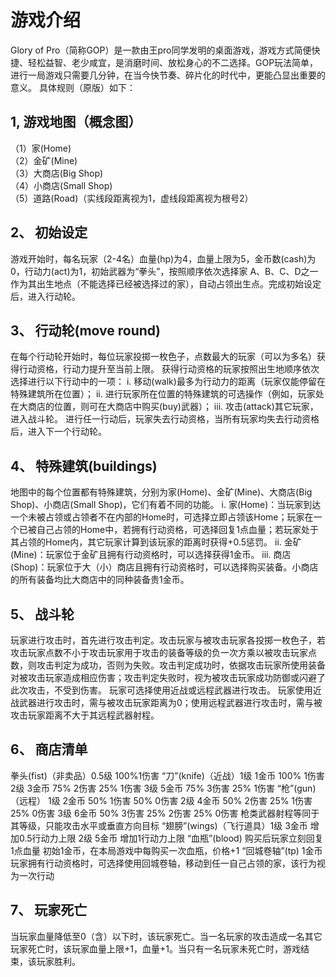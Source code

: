 # 游戏介绍
Glory of Pro（简称GOP）是一款由王pro同学发明的桌面游戏，游戏方式简便快捷、轻松益智、老少咸宜，是消磨时间、放松身心的不二选择。GOP玩法简单，进行一局游戏只需要几分钟，在当今快节奏、碎片化的时代中，更能凸显出重要的意义。
具体规则（原版）如下：
## 1,   游戏地图（概念图）
（1）家(Home)   
（2）金矿(Mine)   
（3）大商店(Big Shop)   
（4）小商店(Small Shop)   
（5）道路(Road)（实线段距离视为1，虚线段距离视为根号2）  

## 2、	初始设定
游戏开始时，每名玩家（2-4名）血量(hp)为4，血量上限为5，金币数(cash)为0，行动力(act)为1，初始武器为“拳头”，按照顺序依次选择家 A、B、C、D之一作为其出生地点（不能选择已经被选择过的家），自动占领出生点。完成初始设定后，进入行动轮。

## 3、	行动轮(move round)
在每个行动轮开始时，每位玩家投掷一枚色子，点数最大的玩家（可以为多名）获得行动资格，行动力提升至当前上限。
获得行动资格的玩家按照出生地顺序依次选择进行以下行动中的一项：
i.	移动(walk)最多为行动力的距离（玩家仅能停留在特殊建筑所在位置）；
ii.	进行玩家所在位置的特殊建筑的可选操作（例如，玩家处在大商店的位置，则可在大商店中购买(buy)武器）；
iii.	攻击(attack)其它玩家，进入战斗轮。
进行任一行动后，玩家失去行动资格，当所有玩家均失去行动资格后，进入下一个行动轮。

## 4、	特殊建筑(buildings)
地图中的每个位置都有特殊建筑，分别为家(Home)、金矿(Mine)、大商店(Big Shop)、小商店(Small Shop)，它们有着不同的功能。
i.	家(Home)：当玩家到达一个未被占领或占领者不在内部的Home时，可选择立即占领该Home；玩家在一个已被自己占领的Home中，若拥有行动资格，可选择回复1点血量；若玩家处于其占领的Home内，其它玩家计算到该玩家的距离时获得+0.5惩罚。
ii.	金矿(Mine)：玩家位于金矿且拥有行动资格时，可以选择获得1金币。
iii.	商店(Shop)：玩家位于大（小）商店且拥有行动资格时，可以选择购买装备。小商店的所有装备均比大商店中的同种装备贵1金币。
## 5、	战斗轮
玩家进行攻击时，首先进行攻击判定。攻击玩家与被攻击玩家各投掷一枚色子，若攻击玩家点数不小于攻击玩家用于攻击的装备等级的负一次方乘以被攻击玩家点数，则攻击判定为成功，否则为失败。攻击判定成功时，依据攻击玩家所使用装备对被攻击玩家造成相应伤害；攻击判定失败时，视为被攻击玩家成功防御或闪避了此次攻击，不受到伤害。
玩家可选择使用近战或远程武器进行攻击。
玩家使用近战武器进行攻击时，需与被攻击玩家距离为0；使用远程武器进行攻击时，需与被攻击玩家距离不大于其远程武器射程。
## 6、	商店清单
拳头(fist)（非卖品）0.5级 100%1伤害
“刀”(knife)（近战）1级 1金币 100% 1伤害
			        2级 3金币 75% 2伤害 25% 1伤害
			    3级 5金币 75% 3伤害 25% 1伤害
“枪”(gun)（远程） 1级 2金币 50% 1伤害 50% 0伤害
			    2级 4金币 50% 2伤害 25% 1伤害 25% 0伤害
			    3级 6金币 50% 3伤害 25% 2伤害 25% 0伤害
枪类武器射程等同于其等级，只能攻击水平或垂直方向目标
“翅膀”(wings)（飞行道具）1级 3金币 增加0.5行动力上限
				        2级 5金币 增加1行动力上限
“血瓶”(blood) 购买后玩家立刻回复1点血量 初始1金币，在本局游戏中每购买一次血瓶，价格+1
“回城卷轴”(tp) 1金币 玩家拥有行动资格时，可选择使用回城卷轴，移动到任一自己占领的家，该行为视为一次行动

## 7、	玩家死亡
当玩家血量降低至0（含）以下时，该玩家死亡。当一名玩家的攻击造成一名其它玩家死亡时，该玩家血量上限+1，血量+1。当只有一名玩家未死亡时，游戏结束，该玩家胜利。
